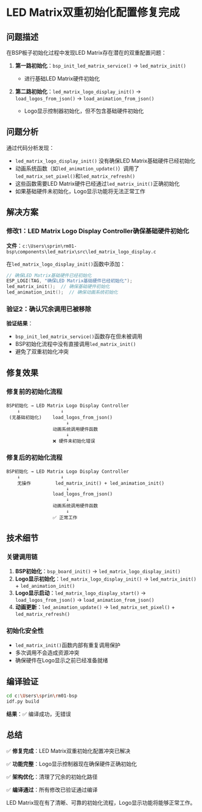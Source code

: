 # LED Matrix双重初始化配置修复完成

## 问题描述

在BSP板子初始化过程中发现LED Matrix存在潜在的双重配置问题：

1. **第一路初始化**：`bsp_init_led_matrix_service()` → `led_matrix_init()` 
   - 进行基础LED Matrix硬件初始化
   
2. **第二路初始化**：`led_matrix_logo_display_init()` → `load_logos_from_json()` → `load_animation_from_json()`
   - Logo显示控制器初始化，但不包含基础硬件初始化

## 问题分析

通过代码分析发现：

- `led_matrix_logo_display_init()` 没有确保LED Matrix基础硬件已经初始化
- 动画系统函数（如`led_animation_update()`）调用了`led_matrix_set_pixel()`和`led_matrix_refresh()`
- 这些函数需要LED Matrix硬件已经通过`led_matrix_init()`正确初始化
- 如果基础硬件未初始化，Logo显示功能将无法正常工作

## 解决方案

### 修改1：LED Matrix Logo Display Controller确保基础硬件初始化

**文件**：`c:\Users\sprin\rm01-bsp\components\led_matrix\src\led_matrix_logo_display.c`

在`led_matrix_logo_display_init()`函数中添加：

```c
// 确保LED Matrix基础硬件已经初始化
ESP_LOGI(TAG, "确保LED Matrix基础硬件已经初始化");
led_matrix_init();  // 确保基础硬件初始化
led_animation_init();  // 确保动画系统初始化
```

### 验证2：确认冗余调用已被移除

**验证结果**：
- `bsp_init_led_matrix_service()`函数存在但未被调用
- BSP初始化流程中没有直接调用`led_matrix_init()`
- 避免了双重初始化冲突

## 修复效果

### 修复前的初始化流程
```
BSP初始化 → LED Matrix Logo Display Controller
    ↓               ↓
 (无基础初始化)    load_logos_from_json()
                      ↓
                 动画系统调用硬件函数
                      ↓
                 ❌ 硬件未初始化错误
```

### 修复后的初始化流程
```
BSP初始化 → LED Matrix Logo Display Controller
    ↓               ↓
    无操作         led_matrix_init() + led_animation_init()
                      ↓
                 load_logos_from_json()
                      ↓
                 动画系统调用硬件函数
                      ↓
                 ✅ 正常工作
```

## 技术细节

### 关键调用链
1. **BSP初始化**：`bsp_board_init()` → `led_matrix_logo_display_init()`
2. **Logo显示初始化**：`led_matrix_logo_display_init()` → `led_matrix_init()` + `led_animation_init()`
3. **Logo显示启动**：`led_matrix_logo_display_start()` → `load_logos_from_json()` → `load_animation_from_json()`
4. **动画更新**：`led_animation_update()` → `led_matrix_set_pixel()` + `led_matrix_refresh()`

### 初始化安全性
- `led_matrix_init()`函数内部有重复调用保护
- 多次调用不会造成资源冲突
- 确保硬件在Logo显示之前已经准备就绪

## 编译验证

```bash
cd c:\Users\sprin\rm01-bsp
idf.py build
```

**结果**：✅ 编译成功，无错误

## 总结

✅ **修复完成**：LED Matrix双重初始化配置冲突已解决

✅ **功能完整**：Logo显示控制器现在确保硬件正确初始化

✅ **架构优化**：清理了冗余的初始化路径

✅ **编译通过**：所有修改已验证通过编译

LED Matrix现在有了清晰、可靠的初始化流程，Logo显示功能将能够正常工作。

